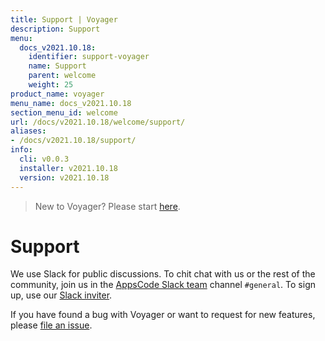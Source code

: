 ```yaml
---
title: Support | Voyager
description: Support
menu:
  docs_v2021.10.18:
    identifier: support-voyager
    name: Support
    parent: welcome
    weight: 25
product_name: voyager
menu_name: docs_v2021.10.18
section_menu_id: welcome
url: /docs/v2021.10.18/welcome/support/
aliases:
- /docs/v2021.10.18/support/
info:
  cli: v0.0.3
  installer: v2021.10.18
  version: v2021.10.18
---
```


> New to Voyager? Please start [here](/docs/v2021.10.18/concepts/overview).

# Support

We use Slack for public discussions. To chit chat with us or the rest of the community, join us in the [AppsCode Slack team](https://appscode.slack.com/messages/C0XQFLGRM/details/) channel `#general`. To sign up, use our [Slack inviter](https://slack.appscode.com/).

If you have found a bug with Voyager or want to request for new features, please [file an issue](https://github.com/voyagermesh/voyager/issues/new).
